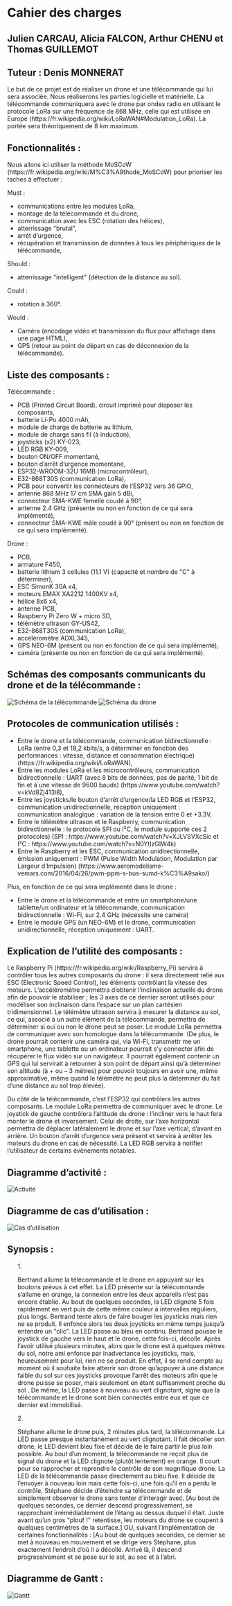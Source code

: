 <h1>Cahier des charges</h1>
<h2>Julien CARCAU, Alicia FALCON, Arthur CHENU et Thomas GUILLEMOT</h2>
<h2>Tuteur : Denis MONNERAT</h2>

<p>
Le but de ce projet est de réaliser un drone et une télécommande qui lui sera associée. Nous réaliserons les parties logicielle et matérielle.
La télécommande communiquera avec le drone par ondes radio en utilisant le protocole LoRa sur une fréquence de 868 MHz, celle qui est utilisée en Europe (https://fr.wikipedia.org/wiki/LoRaWAN#Modulation_LoRa).
La portée sera théoriquement de 8 km maximum.
</p>

<h2>Fonctionnalités :</h2>
<p>
Nous allons ici utiliser la méthode MoSCoW (https://fr.wikipedia.org/wiki/M%C3%A9thode_MoSCoW) pour prioriser les taches à effectuer :
</p>
Must :
<ul>
    <li>communications entre les modules LoRa,</li>
    <li>montage de la télécommande et du drone,</li>
    <li>communication avec les ESC (rotation des hélices),</li>
    <li>atterrissage "brutal",
    <li>arrêt d’urgence,</li>
    <li>récupération et transmission de données à tous les périphériques de la télécommande,</li>
</ul>
Should :
<ul>
    <li>atterrissage "intelligent" (détection de la distance au sol).</li>
</ul>
Could :
<ul>
    <li>rotation à 360°.</li>
</ul>
Would :
<ul>
    <li>Caméra (encodage vidéo et transmission du flux pour affichage dans une page HTML),</li>
    <li>GPS (retour au point de départ en cas de déconnexion de la télécommande).</li>
</ul>

<h2>Liste des composants :</h2>
Télécommande :
<ul>
    <li>PCB (Printed Circuit Board), circuit imprimé pour disposer les composants,</li>
    <li>batterie Li-Po 4000 mAh,</li>
    <li>module de charge de batterie au lithium,</li>
    <li>module de charge sans fil (à induction),</li>
    <li>joysticks (x2) KY-023,</li>
    <li>LED RGB KY-009,</li>
    <li>bouton ON/OFF momentané,</li>
    <li>bouton d’arrêt d’urgence momentané,</li>
    <li>ESP32-WROOM-32U 16MB (microcontrôleur),</li>
    <li>E32-868T30S (communication LoRa),</li>
    <li>PCB pour convertir les connecteurs de l’ESP32 vers 36 GPIO,</li>
    <li>antenne 868 MHz 17 cm SMA gain 5 dBi,</li>
    <li>connecteur SMA-KWE femelle coudé à 90°,</li>
    <li>antenne 2.4 GHz (présente ou non en fonction de ce qui sera implémenté),</li>
    <li>connecteur SMA-KWE mâle coudé à 90° (présent ou non en fonction de ce qui sera implémenté).</li>
</ul>

Drone :
<ul>
    <li>PCB,</li>
    <li>armature F450,</li>
    <li>batterie lithium 3 cellules (11.1 V) (capacité et nombre de "C" à déterminer),</li>
    <li>ESC SimonK 30A x4,</li>
    <li>moteurs EMAX XA2212 1400KV x4,</li>
    <li>hélice 8x6 x4,</li>
    <li>antenne PCB,</li>
    <li>Raspberry Pi Zero W + micro SD,</li>
    <li>télémètre ultrason GY-US42,</li>
    <li>E32-868T30S (communication LoRa),</li>
    <li>accéléromètre ADXL345,</li>
    <li>GPS NEO-6M (présent ou non en fonction de ce qui sera implémenté),</li>
    <li>caméra (présente ou non en fonction de ce qui sera implémenté).</li>
</ul>

<h2>Schémas des composants communicants du drone et de la télécommande :</h2>
<img src="images/telecommande.png" alt="Schéma de la télécommande"/>
<img src="images/drone.png" alt="Schéma du drone"/>

<h2>Protocoles de communication utilisés :</h2>
<ul>
    <li>Entre le drone et la télécommande, communication bidirectionnelle : LoRa (entre 0,3 et 19,2 kbits/s, à déterminer en fonction des performances : vitesse, distance et consommation électrique) (https://fr.wikipedia.org/wiki/LoRaWAN),
    <li>Entre les modules LoRa et les microcontrôleurs, communication bidirectionnelle : UART (avec 8 bits de données, pas de parité, 1 bit de fin et à une vitesse de 9600 bauds) (https://www.youtube.com/watch?v=kVd8Zj413l8),
    <li>Entre les joysticks/le bouton d’arrêt d’urgence/la LED RGB et l’ESP32, communication unidirectionnelle, réception uniquement : communication analogique : variation de la tension entre 0 et +3.3V,
    <li>Entre le télémètre ultrason et le Raspberry, communication bidirectionnelle : le protocole SPI ou I²C, le module supporte ces 2 protocoles) (SPI : https://www.youtube.com/watch?v=XJLVSVXcSic et I²C : https://www.youtube.com/watch?v=N0YtIzGIW4k)
    <li>Entre le Raspberry et les ESC, communication unidirectionnelle, émission uniquement : PWM (Pulse Width Modulation, Modulation par Largeur d’Impulsion) (https://www.aeromodelisme-vemars.com/2016/04/26/pwm-ppm-s-bus-sumd-k%C3%A9sako/)
</ul>
Plus, en fonction de ce qui sera implémenté dans le drone :
<ul>
    <li>Entre le drone et la télécommande et entre un smartphone/une tablette/un ordinateur et la télécommande, communication bidirectionnelle : Wi-Fi, sur 2.4 GHz (nécessite une caméra)
    <li>Entre le module GPS (un NEO-6M) et le drone, communication unidirectionnelle, réception uniquement : UART.
</ul>

<h2>Explication de l’utilité des composants :</h2>
<p>
Le Raspberry Pi (https://fr.wikipedia.org/wiki/Raspberry_Pi) servira à contrôler tous les autres composants du drone :
il sera directement relié aux ESC (Electronic Speed Control), les éléments contrôlant la vitesse des moteurs.
L’accéléromètre permettra d’obtenir l’inclinaison actuelle du drone afin de pouvoir le stabiliser ; les 3 axes de ce dernier seront utilisés pour modéliser son inclinaison dans l’espace sur un plan cartésien tridimensionnel.
Le télémètre ultrason servira à mesurer la distance au sol, ce qui, associé à un autre élément de la télécommande, permettra de déterminer si oui ou non le drone peut se poser.
Le module LoRa permettra de communiquer avec son homologue dans la télécommande.
(De plus, le drone pourrait contenir une caméra qui, via Wi-Fi, transmettr me un smartphone, une tablette ou un ordinateur pourrait s’y connecter afin de récupérer le flux vidéo sur un navigateur.
Il pourrait également contenir un GPS qui lui servirait à retourner à son point de départ ainsi qu’à déterminer son altitude (à + ou – 3 mètres) pour pouvoir toujours en avoir une, même approximative, même quand le télémètre ne peut plus la déterminer du fait d’une distance au sol trop élevée).

Du côté de la télécommande, c’est l’ESP32 qui contrôlera les autres composants.
Le module LoRa permettra de communiquer avec le drone.
Le joystick de gauche contrôlera l’altitude du drone : l’incliner vers le haut fera monter le drone et inversement. Celui de droite, sur l’axe horizontal permettra de déplacer latéralement le drone et sur l’axe vertical, d’avant en arrière.
Un bouton d’arrêt d’urgence sera présent et servira à arrêter les moteurs du drone en cas de nécessité. La LED RGB servira à notifier l’utilisateur de certains évènements notables.
</p>

<h2>Diagramme d’activité :</h2>
<img src="images/activite.png" alt="Activité"/>

<h2>Diagramme de cas d’utilisation :</h2>
<img src="images/utilisation.png" alt="Cas d’utilisation"/>

<h2>Synopsis :</h2>
<ul>
1. <p>Bertrand allume la télécommande et le drone en appuyant sur les boutons prévus à cet effet.
La LED présente sur la télécommande s’allume en orange, la connexion entre les deux appareils n’est pas encore établie.
Au bout de quelques secondes, la LED clignote 5 fois rapidement en vert puis de cette même couleur à intervalles réguliers, plus longs.
Bertrand tente alors de faire bouger les joysticks mais rien ne se produit.
Il enfonce alors les deux joysticks en même temps jusqu’à entendre un "clic".
La LED passe au bleu en continu.
Bertrand pousse le joystick de gauche vers le haut et le drone, cette fois-ci, décolle.
Après l’avoir utilisé plusieurs minutes, alors que le drone est à quelques mètres du sol, notre ami enfonce par inadvertance les joysticks, mais, heureusement pour lui, rien ne se produit.
En effet, il se rend compte au moment où il souhaite faire atterrir son drone qu’appuyer à une distance faible du sol sur ces joysticks provoque l’arrêt des moteurs afin que le drone puisse se poser, mais seulement en étant suffisamment proche du sol .
De même, la LED passe à nouveau au vert clignotant, signe que la télécommande et le drone sont bien connectés entre eux et que ce dernier est immobilisé.</p>
2. <p>Stéphane allume le drone puis, 2 minutes plus tard, la télécommande.
La LED passe presque instantanément au vert clignotant.
Il fait décoller son drone, le LED devient bleu fixe et décide de le faire partir le plus loin possible. Au bout d’un moment, la télécommande ne reçoit plus de signal du drone et la LED clignote (plutôt lentement) en orange. Il court pour se rapprocher et reprendre le contrôle de son magnifique drone.
La LED de la télécommande passe directement au bleu fixe.
Il décide de l’envoyer à nouveau loin mais cette fois-ci, une fois qu’il en a perdu le contrôle, Stéphane décide d’éteindre sa télécommande et de simplement observer le drone sans tenter d’interagir avec.
[Au bout de quelques secondes, ce dernier descend progressivement, se rapprochant irrémédiablement de l’étang au dessus duquel il était. Juste avant qu’un gros "plouf !" retentisse, les moteurs du drone se coupent à quelques centimètres de la surface.]
OU, suivant l’implémentation de certaines fonctionnalités :
[Au bout de quelques secondes, ce dernier se met à nouveau en mouvement et se dirige vers Stéphane, plus exactement l’endroit d’où il a décollé. Arrivé là, il descend progressivement et se pose sur le sol, au sec et à l’abri.</p>
</ul>

<h2>Diagramme de Gantt :</h2>
<img src="images/gantt.png" alt="Gantt"/>
